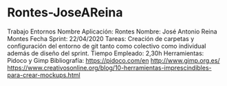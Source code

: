 # Rontes-JoseAReina
Trabajo Entornos
Nombre Aplicación: Rontes 
Nombre: José Antonio Reina Montes 
Fecha Sprint: 22/04/2020 
Tareas: Creación de carpetas y configuración del entorno de git tanto como colectivo como individual
además de diseño del sprint. 
Tiempo Empleado: 2,30h 
Herramientas: Pidoco y Gimp 
Bibliografía: 
https://pidoco.com/en 
http://www.gimp.org.es/ 
https://www.creativosonline.org/blog/10-herramientas-imprescindibles-para-crear-mockups.html
